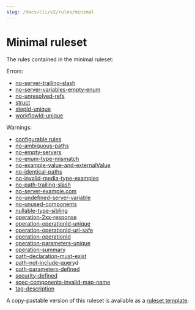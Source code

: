 ```yaml
---
slug: /docs/cli/v2/rules/minimal
---
```


# Minimal ruleset

The rules contained in the minimal ruleset:

Errors:

- [no-server-trailing-slash](./oas/no-server-trailing-slash.md)
- [no-server-variables-empty-enum](./oas/no-server-variables-empty-enum.md)
- [no-unresolved-refs](./oas/no-unresolved-refs.md)
- [struct](./oas/struct.md)
- [stepId-unique](./arazzo/stepId-unique.md)
- [workflowId-unique](./arazzo/workflowId-unique.md)

Warnings:

- [configurable rules](./configurable-rules.md)
- [no-ambiguous-paths](./oas/no-ambiguous-paths.md)
- [no-empty-servers](./oas/no-empty-servers.md)
- [no-enum-type-mismatch](./oas/no-enum-type-mismatch.md)
- [no-example-value-and-externalValue](./oas/no-example-value-and-externalValue.md)
- [no-identical-paths](./oas/no-identical-paths.md)
- [no-invalid-media-type-examples](./oas/no-invalid-media-type-examples.md)
- [no-path-trailing-slash](./oas/no-path-trailing-slash.md)
- [no-server-example.com](./oas/no-server-example-com.md)
- [no-undefined-server-variable](./oas/no-undefined-server-variable.md)
- [no-unused-components](./oas/no-unused-components.md)
- [nullable-type-sibling](./oas/nullable-type-sibling.md)
- [operation-2xx-response](./oas/operation-2xx-response.md)
- [operation-operationId-unique](./oas/operation-operationId-unique.md)
- [operation-operationId-url-safe](./oas/operation-operationId-url-safe.md)
- [operation-operationId](./oas/operation-operationId.md)
- [operation-parameters-unique](./oas/operation-parameters-unique.md)
- [operation-summary](./oas/operation-summary.md)
- [path-declaration-must-exist](./oas/path-declaration-must-exist.md)
- [path-not-include-query](./oas/path-not-include-query.md)d
- [path-parameters-defined](./oas/path-parameters-defined.md)
- [security-defined](./oas/security-defined.md)
- [spec-components-invalid-map-name](./oas/spec-components-invalid-map-name.md)
- [tag-description](./oas/tag-description.md)

A copy-pastable version of this ruleset is available as a [ruleset template](./ruleset-templates.md).
